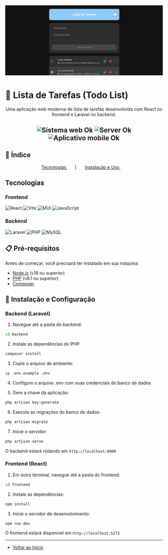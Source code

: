 <h1 align="center">
    <a href="https://laravelcollective.com/tools/banner">
        <img alt="Banner" title="#Banner" style="object-fit: cover;" src="App.png"  />
    </a>
</h1>

# 📝 Lista de Tarefas (Todo List)

<p align="center">Uma aplicação web moderna de lista de tarefas desenvolvida com React no frontend e Laravel no backend. </p>

<h2 align="center">
  <img src="https://img.shields.io/badge/web%3F-ok-blue?style=for-the-badge" alt="Sistema web Ok" />
  <img src="https://img.shields.io/badge/server%3F-ok-blue?style=for-the-badge" alt="Server Ok" />
  <img src="https://img.shields.io/badge/Mobile-OK-blue?style=for-the-badge" alt="Aplicativo mobile Ok" />
</h2>

## 📌 Índice
<p align="center">         
  <a href="#tecnologias">Tecnologias </a> &nbsp; &nbsp; &nbsp; | &nbsp; &nbsp; &nbsp;        
  <a href="#instalação"> Instalação e Uso </a> &nbsp; &nbsp; &nbsp;
</p>  

## Tecnologias                                
### Frontend
![React](https://img.shields.io/badge/React-20232A?style=for-the-badge&logo=react&logoColor=61DAFB)
![Vite](https://img.shields.io/badge/vite-%23646CFF.svg?style=for-the-badge&logo=vite&logoColor=white)
![MUI](https://img.shields.io/badge/MUI-%230081CB.svg?style=for-the-badge&logo=mui&logoColor=white)
![JavaScript](https://img.shields.io/badge/javascript-%23323330.svg?style=for-the-badge&logo=javascript&logoColor=%23F7DF1E)

### Backend
![Laravel](https://img.shields.io/badge/Laravel-FF2D20?style=for-the-badge&logo=laravel&logoColor=white)
![PHP](https://img.shields.io/badge/PHP-777BB4?style=for-the-badge&logo=php&logoColor=white)
![MySQL](https://img.shields.io/badge/MySQL-00000F?style=for-the-badge&logo=mysql&logoColor=white)

## 📋 Pré-requisitos

Antes de começar, você precisará ter instalado em sua máquina:
- [Node.js](https://nodejs.org/) (v18 ou superior)
- [PHP](https://php.net) (v8.1 ou superior)
- [Composer](https://getcomposer.org/)

## 🔧 Instalação e Configuração

### Backend (Laravel)

1. Navegue até a pasta do backend:
```bash
cd backend
```

2. Instale as dependências do PHP:
```bash
composer install
```

3. Copie o arquivo de ambiente:
```bash
cp .env.example .env
```

4. Configure o arquivo .env com suas credenciais do banco de dados

5. Gere a chave da aplicação:
```bash
php artisan key:generate
```

6. Execute as migrações do banco de dados:
```bash
php artisan migrate
```

7. Inicie o servidor:
```bash
php artisan serve
```

O backend estará rodando em `http://localhost:8000`

### Frontend (React)

1. Em outro terminal, navegue até a pasta do frontend:
```bash
cd frontend
```

2. Instale as dependências:
```bash
npm install
```

3. Inicie o servidor de desenvolvimento:
```bash
npm run dev
```

O frontend estará disponível em `http://localhost:5173`

-------------          

- [Voltar ao Início](#index)
